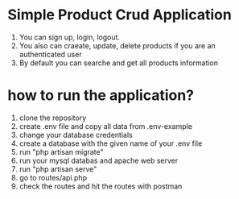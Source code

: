 # Simple Product Crud Application
1. You can sign up, login, logout.
2. You also can craeate, update, delete products if you are an authenticated user
3. By default you can searche and get all products information

# how to run the application?
1. clone the repository
2. create .env file and copy all data from .env-example
3. change your database credentials
4. create a database with the given name of your .env file
5. run "php artisan migrate"
6. run your mysql databas and apache web server
7. run "php artisan serve"
8. go to routes/api.php
10. check the routes and hit the routes with postman
